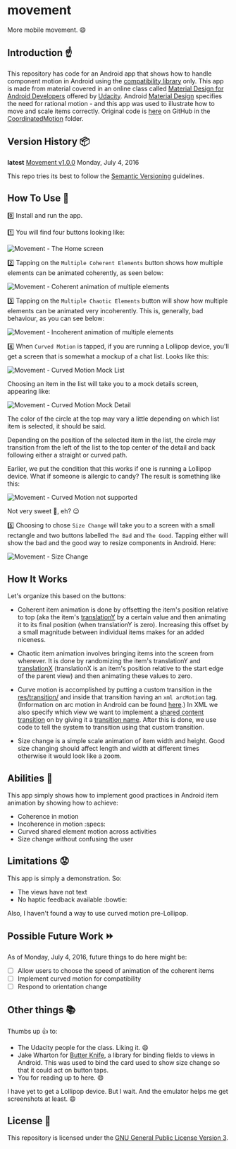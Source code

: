 # movement

More mobile movement. :smile:

## Introduction :point_up:

This repository has code for an Android app that shows how to handle component motion in Android using the [compatibility library](https://developer.android.com/topic/libraries/support-library/features.html#v7-appcompat) only. This app is made from material covered in an online class called [Material Design for Android Developers](https://www.udacity.com/course/material-design-for-android-developers--ud862) offered by [Udacity](https://www.udacity.com/). Android [Material Design](https://developer.android.com/design/material/index.html) specifies the need for rational motion - and this app was used to illustrate how to move and scale items correctly. Original code is [here](https://github.com/udacity/ud862-samples) on GitHub in the [CoordinatedMotion](https://github.com/udacity/ud862-samples/tree/master/CoordinatedMotion) folder.

## Version History :package:

**latest** 	[Movement v1.0.0](https://github.com/joshua-kairu/movement/releases/download/v1.0.0/Movement-v1.0.0.apk) 	Monday, July 4, 2016

This repo tries its best to follow the [Semantic Versioning](http://semver.org/) guidelines.

## How To Use :wrench:

:zero: Install and run the app.

:one: You will find four buttons looking like:

![Movement - The Home screen](screenshots/movement-main-activity-2016-07-04-165457.png) 

:two: Tapping on the `Multiple Coherent Elements` button shows how multiple elements can be animated coherently, as seen below:

![Movement - Coherent animation of multiple elements](screen-records/movement-multiple-coherent-2016-07-04-162457.gif) 

:three: Tapping on the `Multiple Chaotic Elements` button will show how multiple elements can be animated very incoherently. This is, generally, bad behaviour, as you can see below:

![Movement - Incoherent animation of multiple elements](screen-records/movement-multiple-incoherent-2016-07-04-162457.gif) 

:four: When `Curved Motion` is tapped, if you are running a Lollipop device, you'll get a screen that is somewhat a mockup of a chat list. Looks like this: 

![Movement - Curved Motion Mock List](screenshots/movement-curved-motion-list-2016-07-04-170834.png) 

Choosing an item in the list will take you to a mock details screen, appearing like:

![Movement - Curved Motion Mock Detail](screenshots/movement-curved-motion-detail-2016-07-04-170901.png)

The color of the circle at the top may vary a little depending on which list item is selected, it should be said.

Depending on the position of the selected item in the list, the circle may transition from the left of the list to the top center of the detail and back following either a straight or curved path.

Earlier, we put the condition that this works if one is running a Lollipop device. What if someone is allergic to candy? The result is something like this:

![Movement - Curved Motion not supported](screen-records/movement-curved-motion-2016-07-04-162457.gif) 

Not very sweet :candy:, eh? :wink:

:five: Choosing to chose `Size Change` will take you to a screen with a small rectangle and two buttons labelled `The Bad` and `The Good`. Tapping either will show the bad and the good way to resize components in Android. Here:

![Movement - Size Change](screen-records/movement-size-change-2016-07-04-162457.gif) 

## How It Works

Let's organize this based on the buttons:

* Coherent item animation is done by offsetting the item's position relative to top (aka the item's [translationY](https://developer.android.com/reference/android/view/View.html#attr_android:translationY) by a certain value and then animating it to its final position (when translationY is zero). Increasing this offset by a small magnitude between individual items makes for an added niceness.

* Chaotic item animation involves bringing items into the screen from wherever. It is done by randomizing the item's translationY and [translationX](https://developer.android.com/reference/android/view/View.html#attr_android:translationX) (translationX is an item's position relative to the start edge of the parent view) and then animating these values to zero.

* Curve motion is accomplished by putting a custom transition in the [res/transition/](app/src/main/res/transition) and inside that transition having an `xml arcMotion` tag. (Information on arc motion in Android can be found [here](https://developer.android.com/reference/android/transition/ArcMotion.html).) In XML we also specify which view we want to implement a [shared content transition](https://developer.android.com/training/material/animations.html#Transitions) on by giving it a [transition name](https://developer.android.com/reference/android/R.attr.html#transitionName). After this is done, we use code to tell the system to transition using that custom transition.

* Size change is a simple scale animation of item width and height. Good size changing should affect length and width at different times otherwise it would look like a zoom.

## Abilities :muscle:

This app simply shows how to implement good practices in Android item animation by showing how to achieve:
* Coherence in motion
* Incoherence in motion :specs:
* Curved shared element motion across activities
* Size change without confusing the user

## Limitations :worried:

This app is simply a demonstration. So:
* The views have not text
* No haptic feedback available :bowtie:

Also, I haven't found a way to use curved motion pre-Lollipop.

## Possible Future Work :fast_forward:

As of Monday, July 4, 2016, future things to do here might be: 
- [ ] Allow users to choose the speed of animation of the coherent items
- [ ] Implement curved motion for compatibility
- [ ] Respond to orientation change

## Other things :books:

Thumbs up :+1: to:
* The Udacity people for the class. Liking it. :smile:
* Jake Wharton for [Butter Knife](http://jakewharton.github.io/butterknife/), a library for binding fields to views in Android. This was used to bind the card used to show size change so that it could act on button taps.
* You for reading up to here. :smile:

I have yet to get a Lollipop device. But I wait. And the emulator helps me get screenshots at least. :smile:

## License :lock_with_ink_pen:

This repository is licensed under the [GNU General Public License Version 3](http://www.gnu.org/licenses/gpl-3.0.en.html).
